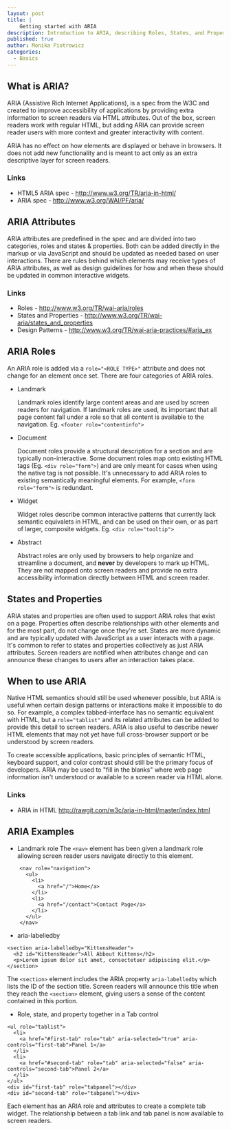 ```yaml
---
layout: post
title: |
    Getting started with ARIA
description: Introduction to ARIA, describing Roles, States, and Properties and when to use ARIA in HTML
published: true
author: Monika Piotrowicz
categories:
  - Basics
---
```


## What is ARIA?

ARIA (Assistive Rich Internet Applications), is a spec from the W3C and created to improve accessibility of applications by providing extra information to screen readers via HTML attributes. Out of the box, screen readers work with regular HTML, but adding ARIA can provide screen reader users with more context and greater interactivity with content.

ARIA has no effect on how elements are displayed or behave in browsers. It does not add new functionality and is meant to act only as an extra descriptive layer for screen readers.

### Links
* HTML5 ARIA spec -  <http://www.w3.org/TR/aria-in-html/>
* ARIA spec - <http://www.w3.org/WAI/PF/aria/>

## ARIA Attributes
ARIA attributes are predefined in the spec and are divided into two categories, roles and states & properties. Both can be added directly in the markup or via JavaScript and should be updated as needed based on user interactions. There are rules behind which elements may receive types of ARIA attributes, as well as design guidelines for how and when these should be updated in common interactive widgets.

### Links
* Roles - <http://www.w3.org/TR/wai-aria/roles>
* States and Properties - <http://www.w3.org/TR/wai-aria/states_and_properties>
* Design Patterns - <http://www.w3.org/TR/wai-aria-practices/#aria_ex>

## ARIA Roles

An ARIA role is added via a `role="<ROLE TYPE>"` attribute and does not change for an element once set. There are four categories of ARIA roles.

* Landmark

  Landmark roles identify large content areas and are used by screen readers for navigation. If landmark roles are used, its important that all page content fall under a role so that all content is available to the navigation.
  Eg. `<footer role="contentinfo">`

* Document

    Document roles provide a structural description for a section and are typically non-interactive. Some document roles map onto existing HTML tags (Eg. `<div role="form">`) and are only meant for cases when using the native tag is not possible. It's unnecessary to add ARIA roles to existing semantically meaningful elements. For example, `<form role="form">` is redundant.

* Widget

  Widget roles describe common interactive patterns that currently lack semantic equivalets in HTML, and can be used on their own, or as part of larger, composite widgets.
  Eg. `<div role="tooltip">`

* Abstract

  Abstract roles are only used by browsers to help organize and streamline a document, and **never** by developers to mark up HTML. They are not mapped onto screen readers and provide no extra accessibility information directly between HTML and screen reader.

## States and Properties

ARIA states and properties are often used to support ARIA roles that exist on a page. Properties often describe relationships with other elements and for the most part, do not change once they're set. States are more dynamic and are typically updated with JavaScript as a user interacts with a page. It's common to refer to states and properties collectively as just ARIA attributes. Screen readers are notified when attributes change and can announce these changes to users after an interaction takes place.

## When to use ARIA
Native HTML semantics should still be used whenever possible, but ARIA is useful when certain design patterns or interactions make it impossible to do so. For example, a complex tabbed-interface has no semantic equivalent with HTML, but a `role="tablist"` and its related attributes can be added to provide this detail to screen readers. ARIA is also useful to describe newer HTML elements that may not yet have full cross-browser support or be understood by screen readers.

To create accessible applications, basic principles of semantic HTML, keyboard support, and color contrast should still be the primary focus of developers. ARIA may be used to "fill in the blanks" where web page information isn't understood or available to a screen reader via HTML alone.

### Links
* ARIA in HTML <http://rawgit.com/w3c/aria-in-html/master/index.html>

## ARIA Examples

* Landmark role
  The `<nav>` element has been given a landmark role allowing screen reader users navigate directly to this element.

~~~~~~~~
    <nav role="navigation">
      <ul>
        <li>
          <a href="/">Home</a>
        </li>
        <li>
          <a href="/contact">Contact Page</a>
        </li>
      </ul>
    </nav>
~~~~~~~~

* aria-labelledby

~~~~~~~~
<section aria-labelledby="KittensHeader">
  <h2 id="KittensHeader">All Abbout Kittens</h2>
  <p>Lorem ipsum dolor sit amet, consectetuer adipiscing elit.</p>
</section>
~~~~~~~~

  The `<section>` element includes the ARIA property `aria-labelledby` which lists the ID of the section title. Screen readers will announce this title when they reach the `<section>` element, giving users a sense of the content contained in this portion.

* Role, state, and property together in a Tab control

~~~~~~~~
<ul role="tablist">
  <li>
    <a href="#first-tab" role="tab" aria-selected="true" aria-controls="first-tab">Panel 1</a>
  </li>
  <li>
    <a href="#second-tab" role="tab" aria-selected="false" aria-controls="second-tab">Panel 2</a>
  </li>
</ul>
<div id="first-tab" role="tabpanel"></div>
<div id="second-tab" role="tabpanel"></div>
~~~~~~~~

  Each element has an ARIA role and attributes to create a complete tab widget. The relationship between a tab link and tab panel is now available to screen readers.
